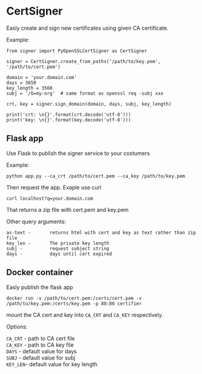 # CertSigner

Easly create and sign new certificates using given CA certificate.

Example:
```
from signer import PyOpenSSLCertSigner as CertSigner

signer = CertSigner.create_from_paths('/path/to/key.pem', '/path/to/cert.pem')

domain = 'your.domain.com'
days = 3650
key_length = 3560
subj = '/O=my-org'  # same format as openssl req -subj xxx

crt, key = signer.sign_domain(domain, days, subj, key_length)

print('crt: \n{}'.format(crt.decode('utf-8')))
print('key: \n{}'.format(key.decode('utf-8')))
```

## Flask app
Use Flask to publish the signer service to your costumers

Example:
```
python app.py --ca_crt /path/to/cert.pem --ca_key /path/to/key.pem
```

Then request the app.
Exaple use curl
```
curl localhost?q=your.domain.com
```
That returns a zip file with cert.pem and key.pem

Other query arguments:
```
as-text -       returns html with cert and key as text rather than zip file
key_len -       The private key length
subj -          request subject string
days -          days until cert expired
```

## Docker container
Easly publish the flask app
```
docker run -v /path/to/cert.pem:/certs/cert.pem -v /path/to/key.pem:/certs/key.pem -p 80:80 certifier
```
mount the CA cert and key into `CA_CRT` and `CA_KEY` respectively.

Options:

`CA_CRT` -      path to CA cert file \
`CA_KEY` -      path to CA key file \
`DAYS`   -      default value for days \
`SUBJ`   -      default value for subj \
`KEY_LEN`-      default value for key length

